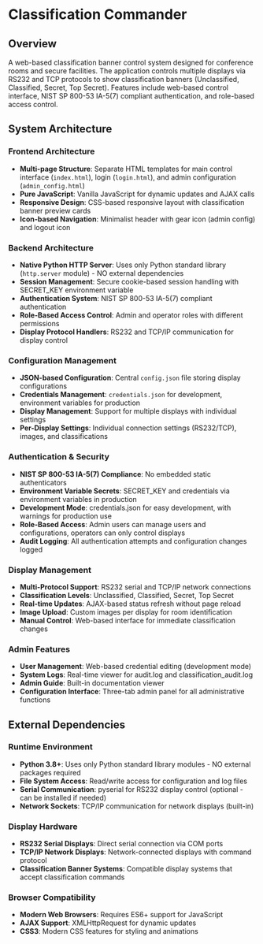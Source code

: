 # Classification Commander

## Overview

A web-based classification banner control system designed for conference rooms and secure facilities. The application controls multiple displays via RS232 and TCP protocols to show classification banners (Unclassified, Classified, Secret, Top Secret). Features include web-based control interface, NIST SP 800-53 IA-5(7) compliant authentication, and role-based access control.

## System Architecture

### Frontend Architecture
- **Multi-page Structure**: Separate HTML templates for main control interface (`index.html`), login (`login.html`), and admin configuration (`admin_config.html`)
- **Pure JavaScript**: Vanilla JavaScript for dynamic updates and AJAX calls
- **Responsive Design**: CSS-based responsive layout with classification banner preview cards
- **Icon-based Navigation**: Minimalist header with gear icon (admin config) and logout icon

### Backend Architecture
- **Native Python HTTP Server**: Uses only Python standard library (`http.server` module) - NO external dependencies
- **Session Management**: Secure cookie-based session handling with SECRET_KEY environment variable
- **Authentication System**: NIST SP 800-53 IA-5(7) compliant authentication
- **Role-Based Access Control**: Admin and operator roles with different permissions
- **Display Protocol Handlers**: RS232 and TCP/IP communication for display control

### Configuration Management
- **JSON-based Configuration**: Central `config.json` file storing display configurations
- **Credentials Management**: `credentials.json` for development, environment variables for production
- **Display Management**: Support for multiple displays with individual settings
- **Per-Display Settings**: Individual connection settings (RS232/TCP), images, and classifications

### Authentication & Security
- **NIST SP 800-53 IA-5(7) Compliance**: No embedded static authenticators
- **Environment Variable Secrets**: SECRET_KEY and credentials via environment variables in production
- **Development Mode**: credentials.json for easy development, with warnings for production use
- **Role-Based Access**: Admin users can manage users and configurations, operators can only control displays
- **Audit Logging**: All authentication attempts and configuration changes logged

### Display Management
- **Multi-Protocol Support**: RS232 serial and TCP/IP network connections
- **Classification Levels**: Unclassified, Classified, Secret, Top Secret
- **Real-time Updates**: AJAX-based status refresh without page reload
- **Image Upload**: Custom images per display for room identification
- **Manual Control**: Web-based interface for immediate classification changes

### Admin Features
- **User Management**: Web-based credential editing (development mode)
- **System Logs**: Real-time viewer for audit.log and classification_audit.log
- **Admin Guide**: Built-in documentation viewer
- **Configuration Interface**: Three-tab admin panel for all administrative functions

## External Dependencies

### Runtime Environment
- **Python 3.8+**: Uses only Python standard library modules - NO external packages required
- **File System Access**: Read/write access for configuration and log files
- **Serial Communication**: pyserial for RS232 display control (optional - can be installed if needed)
- **Network Sockets**: TCP/IP communication for network displays (built-in)

### Display Hardware
- **RS232 Serial Displays**: Direct serial connection via COM ports
- **TCP/IP Network Displays**: Network-connected displays with command protocol
- **Classification Banner Systems**: Compatible display systems that accept classification commands

### Browser Compatibility
- **Modern Web Browsers**: Requires ES6+ support for JavaScript
- **AJAX Support**: XMLHttpRequest for dynamic updates
- **CSS3**: Modern CSS features for styling and animations
